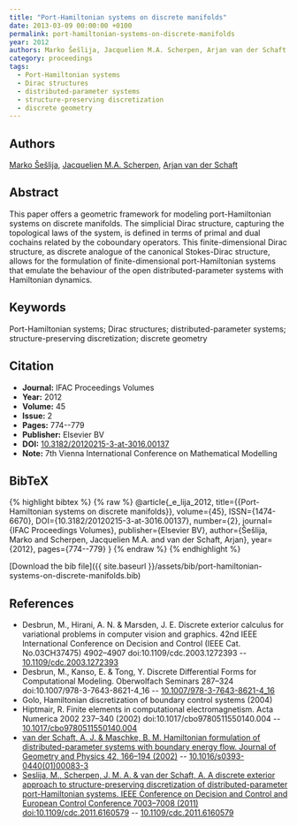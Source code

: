 ```yaml
---
title: "Port-Hamiltonian systems on discrete manifolds"
date: 2013-03-09 00:00:00 +0100
permalink: port-hamiltonian-systems-on-discrete-manifolds
year: 2012
authors: Marko Šešlija, Jacquelien M.A. Scherpen, Arjan van der Schaft
category: proceedings
tags:
  - Port-Hamiltonian systems
  - Dirac structures
  - distributed-parameter systems
  - structure-preserving discretization
  - discrete geometry
---
```

 
## Authors
[Marko Šešlija](authors/marko-seslija), [Jacquelien M.A. Scherpen](authors/jacquelien-m-a-scherpen), [Arjan van der Schaft](authors/arjan-van-der-schaft)
 
## Abstract
 This paper offers a geometric framework for modeling port-Hamiltonian systems on discrete manifolds. The simplicial Dirac structure, capturing the topological laws of the system, is defined in terms of primal and dual cochains related by the coboundary operators. This finite-dimensional Dirac structure, as discrete analogue of the canonical Stokes-Dirac structure, allows for the formulation of finite-dimensional port-Hamiltonian systems that emulate the behaviour of the open distributed-parameter systems with Hamiltonian dynamics.
 
## Keywords
Port-Hamiltonian systems; Dirac structures; distributed-parameter systems; structure-preserving discretization; discrete geometry
 
## Citation
- **Journal:** IFAC Proceedings Volumes
- **Year:** 2012
- **Volume:** 45
- **Issue:** 2
- **Pages:** 774--779
- **Publisher:** Elsevier BV
- **DOI:** [10.3182/20120215-3-at-3016.00137](https://doi.org/10.3182/20120215-3-at-3016.00137)
- **Note:** 7th Vienna International Conference on Mathematical Modelling
 
## BibTeX
{% highlight bibtex %}
{% raw %}
@article{_e_lija_2012,
  title={{Port-Hamiltonian systems on discrete manifolds}},
  volume={45},
  ISSN={1474-6670},
  DOI={10.3182/20120215-3-at-3016.00137},
  number={2},
  journal={IFAC Proceedings Volumes},
  publisher={Elsevier BV},
  author={Šešlija, Marko and Scherpen, Jacquelien M.A. and van der Schaft, Arjan},
  year={2012},
  pages={774--779}
}
{% endraw %}
{% endhighlight %}
 
[Download the bib file]({{ site.baseurl }}/assets/bib/port-hamiltonian-systems-on-discrete-manifolds.bib)
 
## References
- Desbrun, M., Hirani, A. N. & Marsden, J. E. Discrete exterior calculus for variational problems in computer vision and graphics. 42nd IEEE International Conference on Decision and Control (IEEE Cat. No.03CH37475) 4902–4907 doi:10.1109/cdc.2003.1272393 -- [10.1109/cdc.2003.1272393](https://doi.org/10.1109/cdc.2003.1272393)
- Desbrun, M., Kanso, E. & Tong, Y. Discrete Differential Forms for Computational Modeling. Oberwolfach Seminars 287–324 doi:10.1007/978-3-7643-8621-4_16 -- [10.1007/978-3-7643-8621-4_16](https://doi.org/10.1007/978-3-7643-8621-4_16)
- Golo, Hamiltonian discretization of boundary control systems (2004)
- Hiptmair, R. Finite elements in computational electromagnetism. Acta Numerica 2002 237–340 (2002) doi:10.1017/cbo9780511550140.004 -- [10.1017/cbo9780511550140.004](https://doi.org/10.1017/cbo9780511550140.004)
- [van der Schaft, A. J. & Maschke, B. M. Hamiltonian formulation of distributed-parameter systems with boundary energy flow. Journal of Geometry and Physics 42, 166–194 (2002)](hamiltonian-formulation-of-distributed-parameter-systems-with-boundary-energy-flow) -- [10.1016/s0393-0440(01)00083-3](https://doi.org/10.1016/s0393-0440(01)00083-3)
- [Seslija, M., Scherpen, J. M. A. & van der Schaft, A. A discrete exterior approach to structure-preserving discretization of distributed-parameter port-Hamiltonian systems. IEEE Conference on Decision and Control and European Control Conference 7003–7008 (2011) doi:10.1109/cdc.2011.6160579](a-discrete-exterior-approach-to-structure-preserving-discretization-of-distributed-parameter-port-hamiltonian-systems) -- [10.1109/cdc.2011.6160579](https://doi.org/10.1109/cdc.2011.6160579)

